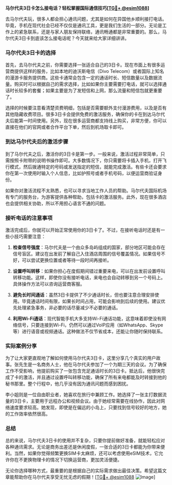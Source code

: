 **马尔代夫3日卡怎么接电话？轻松掌握国际通信技巧[[TG💪+ @esim1088](https://t.me/s/esim1088)]**

去马尔代夫玩，很多人都会担心通讯问题，尤其是如何在异国他乡顺利接打电话。毕竟，手机在现代社会已经不仅仅是通讯工具，更是我们生活的一部分。无论是工作上的紧急联系，还是与家人朋友保持联络，通讯畅通都是非常重要的。那么，马尔代夫3日卡到底该怎么接电话呢？今天就来给大家详细讲讲。

### 马尔代夫3日卡的选择

首先，去马尔代夫之前，你需要选择一张适合自己的3日卡。现在市面上有很多运营商提供这样的服务，比如本地的迪沃斯电信（Divo Telecom）或者国际上知名的漫游卡服务提供商。这些卡通常会包含一定的通话时长、短信数量以及数据流量。购买时可以根据自己的需求选择，比如如果你主要需要打电话，就可以选择通话时长较多的套餐；如果主要是为了发短信和上网，那么流量和短信包就更重要了。

选择的时候要注意看清楚资费明细，包括是否需要额外支付漫游费用，以及是否有其他隐藏收费项目。很多3日卡会提供免费的激活服务，确保你的卡在到达马尔代夫后能第一时间使用。另外，现在很多运营商都支持线上购买，非常方便，你可以直接在他们的官网或者合作平台下单，然后到机场取卡即可。

### 到达马尔代夫后的激活步骤

到了马尔代夫之后，激活你的3日卡是第一步。一般来说，激活过程非常简单，只需按照卡附带的说明书操作即可。大多数情况下，你只需要将卡插入手机，打开飞行模式，然后拨通特定的号码或发送指定的短信，就能完成激活。有些卡还会要求你在第一次使用时输入个人信息，比如护照号或者手机号码，以便运营商验证身份。

如果你对激活流程不太熟悉，也可以寻求当地工作人员的帮助。马尔代夫国际机场有专门的服务台，为游客提供各种帮助，包括卡的激活服务。此外，现在很多酒店也会提供相关协助，所以不用担心语言不通的问题。

### 接听电话的注意事项

激活完成后，你就可以开始正常使用你的3日卡了。不过，在接听电话时还是有一些小技巧需要注意：

1. **检查信号强度**：马尔代夫是一个由众多岛屿组成的国家，部分地区可能会存在信号盲区。建议在出发前了解自己入住酒店周围的信号覆盖情况。如果信号不好，可以尝试更换位置或者等待一段时间再接听。

2. **设置呼叫转移**：如果你担心在度假期间错过重要来电，可以在出发前设置呼叫转移功能。这样，即使你没有接听电话，来电也会自动转移到另一个号码上。具体操作方法可以咨询运营商客服。

3. **避免长时间通话**：虽然3日卡提供了不少通话时长，但也要注意合理安排使用。毕竟通话时间有限，如果长时间占用，可能会影响到后续的使用。建议优先处理紧急事务，非必要的话尽量减少不必要的通话。

4. **利用Wi-Fi通话**：现代智能手机大多支持Wi-Fi通话功能，这意味着即使没有网络信号，只要连接到Wi-Fi，仍然可以通过VoIP应用（如WhatsApp、Skype等）进行语音或视频通话。这种做法不仅节省成本，还能让你随时保持联系。

### 实际案例分享

为了让大家更直观地了解如何使用马尔代夫3日卡，这里分享几个真实的用户故事。张先生是一名商务人士，他在马尔代夫参加了一个为期三天的会议。为了确保工作不受影响，他提前购买了一张包含充足通话时长的3日卡。抵达后，他很快完成了卡的激活，并且通过设置呼叫转移功能，确保了所有来电都能及时转接到他的秘书那里。整个行程中，他几乎没有因为通讯问题而感到困扰。

李小姐则是一位自由职业者，她喜欢在旅行中兼顾工作。她选择了一张主打数据流量的3日卡，主要用于远程办公和视频会议。由于她经常需要在线协作，因此对网络速度要求较高。她发现，即使是在偏远的小岛上，只要找到信号较好的地方，她的工作效率依然很高。

### 总结

总的来说，马尔代夫3日卡的使用并不复杂，只要你提前做好准备，就能轻松应对各种通讯需求。无论是商务出差还是休闲度假，一张合适的3日卡都能为你带来便利。当然，如果你觉得频繁更换SIM卡太麻烦，还可以考虑使用eSIM技术，它允许你在不更换物理卡的情况下切换运营商，更加灵活便捷。

无论你选择哪种方式，最重要的是根据自己的实际需求做出最佳决策。希望这篇文章能帮助你在马尔代夫享受无忧无虑的假期！[[TG💪+ @esim1088](https://t.me/s/esim1088) ![Image](https://i.postimg.cc/4NQfJmqS/Snipaste-2025-05-13-00-14-12.png)]